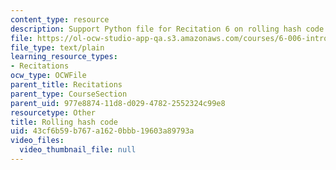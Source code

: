 ```yaml
---
content_type: resource
description: Support Python file for Recitation 6 on rolling hash code.
file: https://ol-ocw-studio-app-qa.s3.amazonaws.com/courses/6-006-introduction-to-algorithms-spring-2008/43cf6b59b767a1620bbb19603a89793a_rolling_hash.py
file_type: text/plain
learning_resource_types:
- Recitations
ocw_type: OCWFile
parent_title: Recitations
parent_type: CourseSection
parent_uid: 977e8874-11d8-d029-4782-2552324c99e8
resourcetype: Other
title: Rolling hash code
uid: 43cf6b59-b767-a162-0bbb-19603a89793a
video_files:
  video_thumbnail_file: null
---
```


